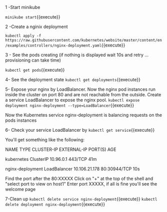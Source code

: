 1 -Start minikube

`minikube start`{{execute}}

2 -Create a nginix deployment

`kubectl apply -f https://raw.githubusercontent.com/kubernetes/website/master/content/en/examples/controllers/nginx-deployment.yaml`{{execute}}

3 - See the pods creating (if nothing is displayed wait 10s and retry ... provisioning can take time)

`kubectl get pods`{{execute}}

4- See the deployment state
`kubectl get deployments`{{execute}}



5- Expose your nginx by LoadBalancer. Now the nginx pod instances run inside the cluster on port 80 and are not reachable from the outside.
Create a service LoadBalancer to expose the nginx pool.
`kubectl expose deployment nginx-deployment --type=LoadBalancer`{{execute}}

Now the Kubernetes service nginx-deployment is balancing requests on the pods instances


6- Check your service LoadBalancer by
`kubectl get service`{{execute}}

You'll get something like the following:


NAME               TYPE           CLUSTER-IP      EXTERNAL-IP   PORT(S)        AGE

kubernetes         ClusterIP      10.96.0.1       <none>        443/TCP        41m

nginx-deployment   LoadBalancer   10.106.21.178   <pending>     80:30944/TCP   10s

Find the port after the 80:XXXXX 
Click on "+" at the top of the shell and "select port to view on host1"
Enter port XXXXX, if all is fine you'll see the welcome page

7-Clean up
`kubectl delete service nginx-deployment`{{execute}}
`kubectl delete deployment nginx-deployment`{{execute}}